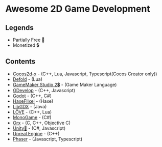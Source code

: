 # Awesome 2D Game Development


## Legends
- Partially Free :money_with_wings:
- Monetized :heavy_dollar_sign:

## Contents
* [Cocos2d-x](https://cocos2d-x.org) - (C++, Lua, Javascript, Typescript(Cocos Creator only))
* [Defold](https://www.defold.com/) - (Lua)
* [GameMaker Studio 2:heavy_dollar_sign:](https://www.yoyogames.com/gamemaker) - (Game Maker Language)
* [GDevelop](https://gdevelop-app.com) - (C++, Javascript)
* [Godot](https://godotengine.org/) - (C++, C#)
* [HaxeFlixel](https://haxeflixel.com/) - (Haxe)
* [LibGDX](https://libgdx.badlogicgames.com) - (Java)
* [LÖVE](https://love2d.org) - (C++, Lua)
* [MonoGame](http://www.monogame.net/) - (C#)
* [Orx](https://orx-project.org) - (C, C++, Objective C)
* [Unity:money_with_wings:](https://unity.com) - (C#, Javascript)
* [Unreal Engine](https://www.unrealengine.com/en-US/) - (C++)
* [Phaser](https://phaser.io) - (Javascript, Typescript)
